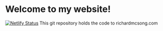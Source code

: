 # Welcome to my website!
[![Netlify Status](https://api.netlify.com/api/v1/badges/0f681741-ed92-424d-94a0-b7d231cc4e41/deploy-status)](https://app.netlify.com/sites/richardmcsong/deploys)
This git repository holds the code to richardmcsong.com
